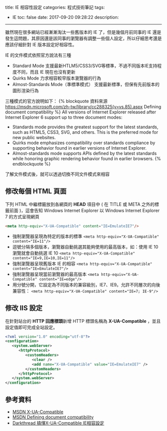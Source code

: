 title: IE 相容性設定
categories: 程式技術筆記
tags:
  - IE
toc: false
date: 2017-09-20 09:28:22
description:
---

雖然現在很多網站已經漸漸淘汰一些舊版本的 IE 了，但是幾個月前同事的 IE 還是發生這問題，其原因還是該同事的瀏覽器有調整一些個人設定，所以仔細思考還是應該仔細針對 IE 版本設定好相容性。<!-- more -->

IE 的文件模式依照官方說法有三種
- Standard Mode
支援最新HTLM5/CSS3/SVG等標準，不過不同版本IE支持程度不同，而且 IE 現在也沒有更新
- Quirks Mode
力求相容較早版本瀏覽器的行為
- Almost-Standards Mode（準標準模式） 
支援最新標準，但保有先前版本的圖形渲染行為

三種模式的官方說明如下：
{% blockquote 資料來源 https://msdn.microsoft.com/zh-tw/library/cc288325(v=vs.85).aspx Defining document compatibility %}
All versions of Internet Explorer released after Internet Explorer 6 support up to three document modes:
- Standards mode provides the greatest support for the latest standards, such as HTML5, CSS3, SVG, and others. This is the preferred mode for new public websites.
- Quirks mode emphasizes compatibility over standards compliance by supporting behavior found in earlier versions of Internet Explorer.
- Almost-standards mode supports APIs defined by the latest standards while honoring graphic rendering behavior found in earlier browsers.
{% endblockquote %}

了解文件模式後，就可以透過切換不同文件模式來相容
## 修改每個 HTML 頁面
下列 HTML 中繼標籤放到各網頁的 **HEAD** 項目中 ( 在 TITLE 或 META 之外的標籤前面 )，這會告知 Windows Internet Explorer 以 Windows Internet Explorer 7 的方式呈現網頁
``` html
<meta http-equiv="X-UA-Compatible" content="IE=EmulateIE7"/>
```
- 強制瀏覽器呈現為特定的版本的標準
`<meta http-equiv="X-UA-Compatible" content="IE=11"/>`
- 逗號分隔多個版本，瀏覽器自動挑選其能夠使用的最高版本，如：使用 IE 10 瀏覽就會自動挑選 IE 10
`<meta http-equiv="X-UA-Compatible" content="IE=9,IE=10,IE=11"/>`
- 強制瀏覽器呈現舊版本 IE 的相容
`<meta http-equiv="X-UA-Compatible" content="IE=EmulateIE7"/>`
- 強制瀏覽器呈現當前瀏覽器的最高版本
`<meta http-equiv="X-UA-Compatible" content="IE=edge"/>`
- 用分號分開，它設定為不同版本的兼容級別，IE7、IE9。允許不同層次的向後兼容性：
`<meta http-equiv="X-UA-Compatible" content="IE=7; IE-9"/>`

## 修改 IIS 設定
在針對站台的 **HTTP 回應標頭**新增 HTTP 標頭名稱為 **X-UA-Compatible** ，並且設定值即可完成全站設定。
``` xml
<?xml version="1.0" encoding="utf-8"?>
<configuration>
   <system.webServer>
      <httpProtocol>
         <customHeaders>
            <clear />
            <add name="X-UA-Compatible" value="IE=EmulateIE7" />
         </customHeaders>
      </httpProtocol>
   </system.webServer>
</configuration>
```
## 參考資料
- [MSDN X-UA-Compatible][1]
- [MSDN Defining document compatibility][3]
- [Darkthread 搞懂X-UA-Compatible IE相容設定][2]

[1]: https://msdn.microsoft.com/zh-tw/library/cc817570.aspx
[2]: http://blog.darkthread.net/post-2016-05-26-x-ua-compatible-setting.aspx
[3]: https://msdn.microsoft.com/zh-tw/library/cc288325(v=vs.85).aspx